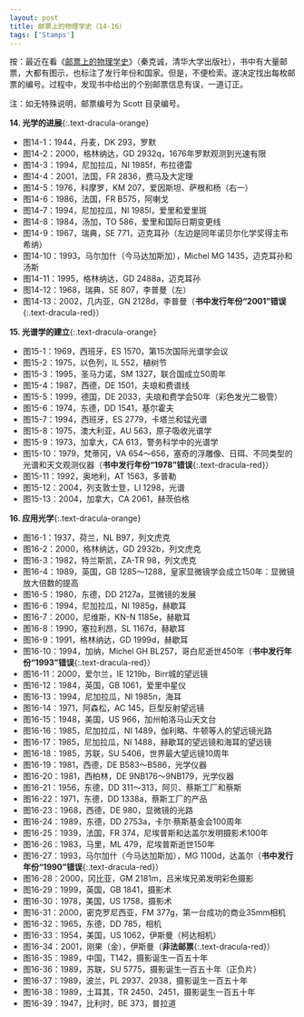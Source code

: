 ```yaml
---
layout: post
title: 邮票上的物理学史（14-16）
tags: ['Stamps']
---
```


按：最近在看《[邮票上的物理学史](https://book.douban.com/subject/1391033/)》（秦克诚，清华大学出版社），书中有大量邮票，大都有图示，也标注了发行年份和国家。但是，不便检索。遂决定找出每枚邮票的编号。过程中，发现书中给出的个别邮票信息有误，一道订正。

注：如无特殊说明，邮票编号为 Scott 目录编号。

**14. 光学的进展**{:.text-dracula-orange}

- 图14-1：1944，丹麦，DK 293，罗默
- 图14-2：2000，格林纳达，GD 2932q，1676年罗默观测到光速有限
- 图14-3：1994，尼加拉瓜，NI 1985f，布拉德雷
- 图14-4：2001，法国，FR 2836，费马及大定理
- 图14-5：1976，科摩罗，KM 207，爱因斯坦、萨根和杨（右一）
- 图14-6：1986，法国，FR B575，阿喇戈
- 图14-7：1994，尼加拉瓜，NI 1985l，爱里和爱里斑
- 图14-8：1984，汤加，TO 586，爱里和国际日期变更线
- 图14-9：1967，瑞典，SE 771，迈克耳孙（左边是同年诺贝尔化学奖得主布希纳）
- 图14-10：1993，马尔加什（今马达加斯加），Michel MG 1435，迈克耳孙和汤斯
- 图14-11：1995，格林纳达，GD 2488a，迈克耳孙
- 图14-12：1968，瑞典，SE 807，李普曼（左）
- 图14-13：2002，几内亚，GN 2128d，李普曼（**书中发行年份“2001”错误**{:.text-dracula-red}）

**15. 光谱学的建立**{:.text-dracula-orange}

- 图15-1：1969，西班牙，ES 1570，第15次国际光谱学会议
- 图15-2：1975，以色列，IL 552，植树节
- 图15-3：1995，圣马力诺，SM 1327，联合国成立50周年
- 图15-4：1987，西德，DE 1501，夫琅和费谱线
- 图15-5：1999，德国，DE 2033，夫琅和费学会50年（彩色发光二极管）
- 图15-6：1974，东德，DD 1541，基尔霍夫
- 图15-7：1994，西班牙，ES 2779，卡塔兰和锰光谱
- 图15-8：1975，澳大利亚，AU 563，原子吸收光谱学
- 图15-9：1973，加拿大，CA 613，警务科学中的光谱学
- 图15-10：1979，梵蒂冈，VA 654～656，塞奇的浮雕像、日珥、不同类型的光谱和天文观测仪器（**书中发行年份“1978”错误**{:.text-dracula-red}）
- 图15-11：1992，奥地利，AT 1563，多普勒
- 图15-12：2004，列支敦士登，LI 1298，光谱
- 图15-13：2004，加拿大，CA 2061，赫茨伯格

**16. 应用光学**{:.text-dracula-orange}

- 图16-1：1937，荷兰，NL B97，列文虎克
- 图16-2：2000，格林纳达，GD 2932b，列文虎克
- 图16-3：1982，特兰斯凯，ZA-TR 98，列文虎克
- 图16-4：1989，英国，GB 1285～1288，皇家显微镜学会成立150年：显微镜放大倍数的提高
- 图16-5：1980，东德，DD 2127a，显微镜的发展
- 图16-6：1994，尼加拉瓜，NI 1985g，赫歇耳
- 图16-7：2000，尼维斯，KN-N 1185e，赫歇耳
- 图16-8：1990，塞拉利昂，SL 1167d，赫歇耳
- 图16-9：1991，格林纳达，GD 1999d，赫歇耳
- 图16-10：1994，加纳，Michel GH BL257，哥白尼逝世450年（**书中发行年份“1993”错误**{:.text-dracula-red}）
- 图16-11：2000，爱尔兰，IE 1219b，Birr城的望远镜
- 图16-12：1984，英国，GB 1061，爱里中星仪
- 图16-13：1994，尼加拉瓜，NI 1985n，海耳
- 图16-14：1971，阿森松，AC 145，巨型反射望远镜
- 图16-15：1948，美国，US 966，加州帕洛马山天文台
- 图16-16：1985，尼加拉瓜，NI 1489，伽利略、牛顿等人的望远镜光路
- 图16-17：1985，尼加拉瓜，NI 1488，赫歇耳的望远镜和海耳的望远镜
- 图16-18：1985，苏联，SU 5406，世界最大望远镜10周年
- 图16-19：1981，西德，DE B583～B586，光学仪器
- 图16-20：1981，西柏林，DE 9NB176～9NB179，光学仪器
- 图16-21：1956，东德，DD 311～313，阿贝、蔡斯工厂和蔡斯
- 图16-22：1971，东德，DD 1338a，蔡斯工厂的产品
- 图16-23：1968，西德，DE 980，显微镜的光路
- 图16-24：1989，东德，DD 2753a，卡尔·蔡斯基金会100周年
- 图16-25：1939，法国，FR 374，尼埃普斯和达盖尔发明摄影术100年
- 图16-26：1983，马里，ML 479，尼埃普斯逝世150年
- 图16-27：1993，马尔加什（今马达加斯加），MG 1100d，达盖尔（**书中发行年份“1990”错误**{:.text-dracula-red}）
- 图16-28：2000，冈比亚，GM 2181m，吕米埃兄弟发明彩色摄影
- 图16-29：1999，英国，GB 1841，摄影术
- 图16-30：1978，美国，US 1758，摄影术
- 图16-31：2000，密克罗尼西亚，FM 377g，第一台成功的商业35mm相机
- 图16-32：1965，东德，DD 785，相机
- 图16-33：1954，美国，US 1062，伊斯曼（柯达相机）
- 图16-34：2001，刚果（金），伊斯曼（**非法邮票**{:.text-dracula-red}）
- 图16-35：1989，中国，T142，摄影诞生一百五十年
- 图16-36：1989，苏联，SU 5775，摄影诞生一百五十年（正负片）
- 图16-37：1989，波兰，PL 2937、2938，摄影诞生一百五十年
- 图16-38：1989，土耳其，TR 2450、2451，摄影诞生一百五十年
- 图16-39：1947，比利时，BE 373，普拉道
